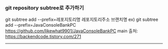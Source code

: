 ### git repository subtree로 추가하기
git subtree add --prefix=레포지토리명 레포지토리주소 브랜치명
ex) git subtree add --prefix=JavaConsoleBankPC https://github.com/likewhat9901/JavaConsoleBankPC main
출처: https://backendcode.tistory.com/271

---
